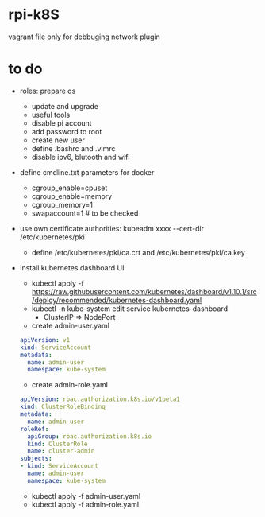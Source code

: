 # rpi-k8S

vagrant file only for debbuging network plugin

# to do
- roles: prepare os
  - update and upgrade
  - useful tools
  - disable pi account
  - add password to root
  - create new user
  - define .bashrc and .vimrc
  - disable ipv6, blutooth and wifi
  
- define cmdline.txt parameters for docker
  - cgroup_enable=cpuset
  - cgroup_enable=memory
  - cgroup_memory=1
  - swapaccount=1  # to be checked
- use own certificate authorities:  kubeadm xxxx --cert-dir /etc/kubernetes/pki
  - define /etc/kubernetes/pki/ca.crt and /etc/kubernetes/pki/ca.key
  
- install kubernetes dashboard UI
  - kubectl apply -f https://raw.githubusercontent.com/kubernetes/dashboard/v1.10.1/src/deploy/recommended/kubernetes-dashboard.yaml
  - kubectl -n kube-system edit service kubernetes-dashboard
    - ClusterIP => NodePort
  - create admin-user.yaml
  ```yaml
  apiVersion: v1
  kind: ServiceAccount
  metadata:
    name: admin-user
    namespace: kube-system
  ```
  - create  admin-role.yaml
  ```yaml
  apiVersion: rbac.authorization.k8s.io/v1beta1
  kind: ClusterRoleBinding
  metadata:
    name: admin-user
  roleRef:
    apiGroup: rbac.authorization.k8s.io
    kind: ClusterRole
    name: cluster-admin
  subjects:
  - kind: ServiceAccount
    name: admin-user
    namespace: kube-system
  ```
  - kubectl apply -f admin-user.yaml
  - kubectl apply -f admin-role.yaml




